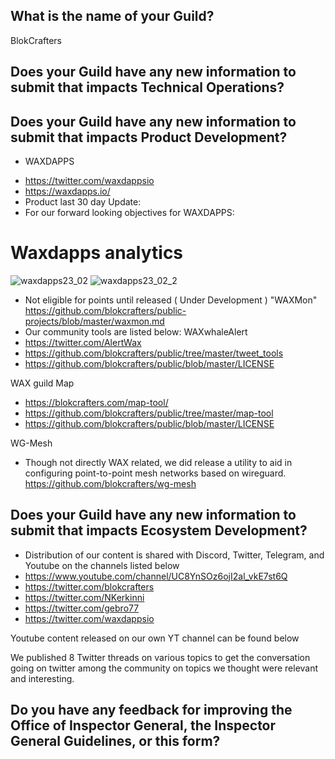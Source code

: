 ## What is the name of your Guild?

BlokCrafters

## Does your Guild have any new information to submit that impacts Technical Operations?



## Does your Guild have any new information to submit that impacts Product Development?

+ WAXDAPPS
- https://twitter.com/waxdappsio
- https://waxdapps.io/
- Product last 30 day Update:  
- For our forward looking objectives for WAXDAPPS: 
# Waxdapps analytics  
![waxdapps23_02](https://user-images.githubusercontent.com/66744057/221960474-806b6fc1-2c53-4151-b243-8d8bee93a597.jpg)
![waxdapps23_02_2](https://user-images.githubusercontent.com/66744057/221960492-84f15399-c9a5-4976-966f-22cac7d5487c.jpg)


+ Not eligible for points until released ( Under Development ) "WAXMon"
https://github.com/blokcrafters/public-projects/blob/master/waxmon.md
+ Our community tools are listed below:
WAXwhaleAlert
+ https://twitter.com/AlertWax 
+ https://github.com/blokcrafters/public/tree/master/tweet_tools
+ https://github.com/blokcrafters/public/blob/master/LICENSE

WAX guild Map
+ https://blokcrafters.com/map-tool/
+ https://github.com/blokcrafters/public/tree/master/map-tool
+ https://github.com/blokcrafters/public/blob/master/LICENSE

WG-Mesh
+ Though not directly WAX related, we did release a utility to aid in configuring point-to-point mesh networks based on wireguard.
https://github.com/blokcrafters/wg-mesh

## Does your Guild have any new information to submit that impacts Ecosystem Development?

+ Distribution of our content is shared with Discord, Twitter, Telegram, and Youtube on the channels listed below
+ https://www.youtube.com/channel/UC8YnSOz6ojI2al_vkE7st6Q
+ https://twitter.com/blokcrafters
+ https://twitter.com/NKerkinni
+ https://twitter.com/gebro77
+ https://twitter.com/waxdappsio

Youtube content released on our own YT channel can be found below



We published 8 Twitter threads on various topics to get the conversation going on twitter among the community on topics we thought were relevant and interesting.

## Do you have any feedback for improving the Office of Inspector General, the Inspector General Guidelines, or this form?

